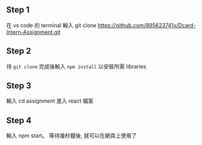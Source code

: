 ## Step 1

在 vs code 的 terminal 輸入 git clone https://github.com/895623741x/Dcard-Intern-Assignment.git

## Step 2

待 `git clone` 完成後輸入 `npm install` 以安裝所需 libraries

## Step 3

輸入 cd assignment 進入 react 檔案

## Step 4

輸入 npm start。 等待幾秒鐘後, 就可以在網頁上使用了
